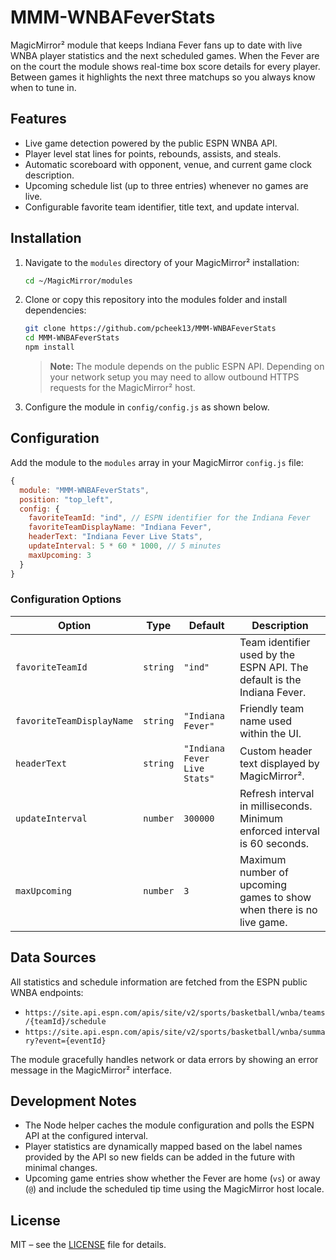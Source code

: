 # MMM-WNBAFeverStats

MagicMirror² module that keeps Indiana Fever fans up to date with live WNBA player statistics and the next scheduled games. When the Fever are on the court the module shows real-time box score details for every player. Between games it highlights the next three matchups so you always know when to tune in.

## Features

- Live game detection powered by the public ESPN WNBA API.
- Player level stat lines for points, rebounds, assists, and steals.
- Automatic scoreboard with opponent, venue, and current game clock description.
- Upcoming schedule list (up to three entries) whenever no games are live.
- Configurable favorite team identifier, title text, and update interval.

## Installation

1. Navigate to the `modules` directory of your MagicMirror² installation:

   ```bash
   cd ~/MagicMirror/modules
   ```

2. Clone or copy this repository into the modules folder and install dependencies:

   ```bash
   git clone https://github.com/pcheek13/MMM-WNBAFeverStats
   cd MMM-WNBAFeverStats
   npm install
   ```

   > **Note:** The module depends on the public ESPN API. Depending on your network setup you may need to allow outbound HTTPS requests for the MagicMirror² host.

3. Configure the module in `config/config.js` as shown below.

## Configuration

Add the module to the `modules` array in your MagicMirror `config.js` file:

```javascript
{
  module: "MMM-WNBAFeverStats",
  position: "top_left",
  config: {
    favoriteTeamId: "ind", // ESPN identifier for the Indiana Fever
    favoriteTeamDisplayName: "Indiana Fever",
    headerText: "Indiana Fever Live Stats",
    updateInterval: 5 * 60 * 1000, // 5 minutes
    maxUpcoming: 3
  }
}
```

### Configuration Options

| Option | Type | Default | Description |
| ------ | ---- | ------- | ----------- |
| `favoriteTeamId` | `string` | `"ind"` | Team identifier used by the ESPN API. The default is the Indiana Fever. |
| `favoriteTeamDisplayName` | `string` | `"Indiana Fever"` | Friendly team name used within the UI. |
| `headerText` | `string` | `"Indiana Fever Live Stats"` | Custom header text displayed by MagicMirror². |
| `updateInterval` | `number` | `300000` | Refresh interval in milliseconds. Minimum enforced interval is 60 seconds. |
| `maxUpcoming` | `number` | `3` | Maximum number of upcoming games to show when there is no live game. |

## Data Sources

All statistics and schedule information are fetched from the ESPN public WNBA endpoints:

- `https://site.api.espn.com/apis/site/v2/sports/basketball/wnba/teams/{teamId}/schedule`
- `https://site.api.espn.com/apis/site/v2/sports/basketball/wnba/summary?event={eventId}`

The module gracefully handles network or data errors by showing an error message in the MagicMirror² interface.

## Development Notes

- The Node helper caches the module configuration and polls the ESPN API at the configured interval.
- Player statistics are dynamically mapped based on the label names provided by the API so new fields can be added in the future with minimal changes.
- Upcoming game entries show whether the Fever are home (`vs`) or away (`@`) and include the scheduled tip time using the MagicMirror host locale.

## License

MIT – see the [LICENSE](LICENSE) file for details.
